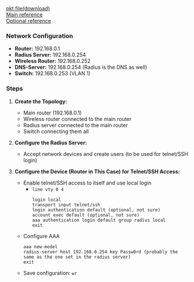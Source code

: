 [pkt file(download)](https://github.com/rlcosta177/files/blob/main/radius-telnet-auth.pkt)  
[Main reference](https://ipcisco.com/lesson/cisco-radius-server-configuration-on-packet-tracer/)  
[Optional reference](https://medium.com/@elnurbda/configuring-ssh-telnet-and-tacacs-in-packet-tracer-2e1ebf6f1301)

### Network Configuration

- **Router:** 192.168.0.1
- **Radius Server:** 192.168.0.254
- **Wireless Router:** 192.168.0.252
- **DNS-Server:** 192.168.0.254 (Radius is the DNS as well)
- **Switch:** 192.168.0.253 (VLAN 1)

### Steps

1. **Create the Topology:**
   - Main router (192.168.0.1)
   - Wireless router connected to the main router
   - Radius server connected to the main router
   - Switch connecting them all

2. **Configure the Radius Server:**
   - Accept network devices and create users (to be used for telnet/SSH login)

3. **Configure the Device (Router in This Case) for Telnet/SSH Access:**
   - Enable telnet/SSH access to itself and use local login
     - `line vty 0 4`
       ```
       login local
       transport input telnet/ssh
       login authentication default (optional, not sure)
       account exec default (optional, not sure)
       aaa authentication login default group radius local
       exit
       ```
   - Configure AAA
     ```
     aaa new-model
     radius-server host 192.168.0.254 key Passw0rd (probably the same as the one set in the radius server)
     exit
     ```
   - Save configuration: `wr`
